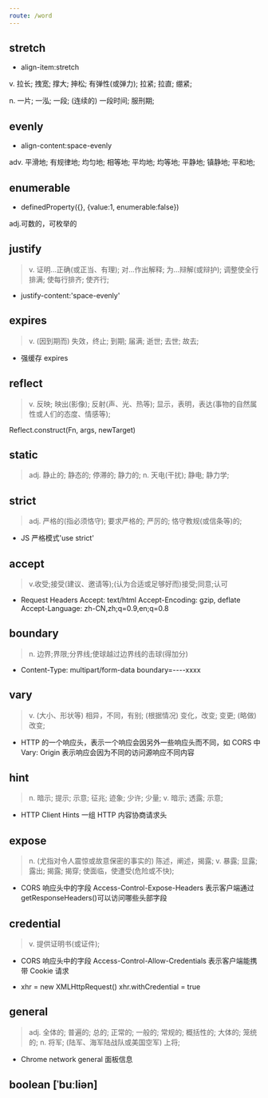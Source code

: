 ```yaml
---
route: /word
---
```


## stretch

- align-item:stretch

v. 拉长; 拽宽; 撑大; 抻松; 有弹性(或弹力); 拉紧; 拉直; 绷紧;

n. 一片; 一泓; 一段; (连续的) 一段时间; 服刑期;

## evenly

- align-content:space-evenly

adv. 平滑地; 有规律地; 均匀地; 相等地; 平均地; 均等地; 平静地; 镇静地; 平和地;

## enumerable

- definedProperty({}, {value:1, enumerable:false})

adj.可数的，可枚举的

## justify

> v. 证明…正确(或正当、有理); 对…作出解释; 为…辩解(或辩护); 调整使全行排满; 使每行排齐; 使齐行;

- justify-content:'space-evenly'

## expires

> v. (因到期而) 失效，终止; 到期; 届满; 逝世; 去世; 故去;

- 强缓存 expires

## reflect

> v. 反映; 映出(影像); 反射(声、光、热等); 显示，表明，表达(事物的自然属性或人们的态度、情感等);

Reflect.construct(Fn, args, newTarget)

## static

> adj. 静止的; 静态的; 停滞的; 静力的;
> n. 天电(干扰); 静电; 静力学;

## strict

> adj. 严格的(指必须恪守); 要求严格的; 严厉的; 恪守教规(或信条等)的;

- JS 严格模式'use strict'

## accept

> v.收受;接受(建议、邀请等);(认为合适或足够好而)接受;同意;认可

- Request Headers
  Accept: text/html Accept-Encoding: gzip, deflate Accept-Language: zh-CN,zh;q=0.9,en;q=0.8

## boundary

> n. 边界;界限;分界线;使球越过边界线的击球(得加分)

- Content-Type: multipart/form-data boundary=----xxxx

## vary

> v. (大小、形状等) 相异，不同，有别; (根据情况) 变化，改变; 变更; (略做) 改变;

- HTTP 的一个响应头，表示一个响应会因另外一些响应头而不同，如 CORS 中 Vary: Origin 表示响应会因为不同的访问源响应不同内容

## hint

> n. 暗示; 提示; 示意; 征兆; 迹象; 少许; 少量;
> v. 暗示; 透露; 示意;

- HTTP Client Hints 一组 HTTP 内容协商请求头

## expose

> n. (尤指对令人震惊或故意保密的事实的) 陈述，阐述，揭露;
> v. 暴露; 显露; 露出; 揭露; 揭穿; 使面临，使遭受(危险或不快);

- CORS 响应头中的字段 Access-Control-Expose-Headers 表示客户端通过 getResponseHeaders()可以访问哪些头部字段

## credential

> v. 提供证明书(或证件);

- CORS 响应头中的字段 Access-Control-Allow-Credentials 表示客户端能携带 Cookie 请求

- xhr = new XMLHttpRequest() xhr.withCredential = true

## general

> adj. 全体的; 普遍的; 总的; 正常的; 一般的; 常规的; 概括性的; 大体的; 笼统的;
> n. 将军; (陆军、海军陆战队或美国空军) 上将;

- Chrome network general 面板信息

## boolean [ˈbuːliən]
